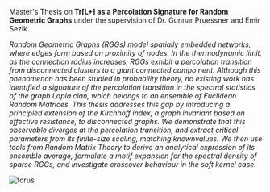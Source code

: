 Master's Thesis on **Tr[L+] as a Percolation Signature for Random Geometric Graphs** under the supervision of Dr. Gunnar Pruessner and Emir Sezik.

*Random Geometric Graphs (RGGs) model spatially embedded networks, where edges form
 based on proximity of nodes. In the thermodynamic limit, as the connection radius increases,
 RGGs exhibit a percolation transition from disconnected clusters to a giant connected compo
nent. Although this phenomenon has been studied in probability theory, no existing work has
 identified a signature of the percolation transition in the spectral statistics of the graph Lapla
cian, which belongs to an ensemble of Euclidean Random Matrices. This thesis addresses this
 gap by introducing a principled extension of the Kirchhoff index, a graph invariant based on
 effective resistance, to disconnected graphs. We demonstrate that this observable diverges at
 the percolation transition, and extract critical parameters from its finite-size scaling, matching
 knownvalues. We then use tools from Random Matrix Theory to derive an analytical expression
 of its ensemble average, formulate a motif expansion for the spectral density of sparse RGGs,
 and investigate crossover behaviour in the soft kernel case.*

 ![torus](https://github.com/adam-p/markdown-here/raw/master/src/common/images/icon48.png](https://github.com/raahweng/Random-Geometric-Graphs/blob/main/torus%20perc.png))

